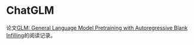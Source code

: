 # ChatGLM

论文[GLM: General Language Model Pretraining with Autoregressive Blank Infilling](https://arxiv.org/abs/2103.10360)的阅读记录。

